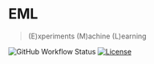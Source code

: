 # EML

> (E)xperiments (M)achine (L)earning

![GitHub Workflow Status](https://img.shields.io/github/workflow/status/d61h6k4/EML/Python%20CI)
[![License](https://img.shields.io/badge/license-Apache%202.0-blue.svg)](https://github.com/d61h6k4/EML/blob/master/LICENSE)
